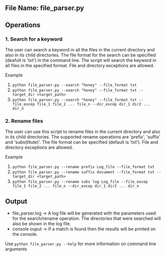 ## File Name: file_parser.py

## Operations
### 1. Search for a keyword
The user can search a keyword in all the files in the current directory and also in its child directories. The file format for the search can be specified (deafult is 'txt') in the command line. The script will search the keyword in all files in the specified format. File and directory exceptions are allowed.

Example 
 1. `python file_parser.py --search "honey" --file_format txt`
 2. `python file_parser.py --search "honey" --file_format txt --target_dir <target_path>`
 3. `python file_parser.py --search "honey" --file_format txt --file_excep file_1 file_2 ... file_n --dir_excep dir_1 dir2 ... dir_n`
    
### 2. Rename files
The user can use this script to rename files in the current directory and also in its child directories. The supported rename operations are 'prefix', 'suffix' and 'subs(titute)'. The file format can be specified (default is 'txt'). File and directory exceptions are allowed.
    
Example
 1. `python file_parser.py --rename prefix Log_file --file_format txt`
 2. `python file_parser.py --rename suffix document --file_format txt --target_dir <target_path>`
 3. `python file_parser.py --rename subs log Log_file --file_excep file_1 file_2 ... file_n --dir_excep dir_1 dir2 ... dir_n`    

## Output
* file_parser.log -> A log file will be generated with the parameters used for the search/rename operation. The directories that were searched will 
also be shown in the log file.
* console ouput -> If a match is found then the results will be printed on the console.

Use `python file_parser.py --help` for more information on command line arguments